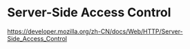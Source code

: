 # Server-Side Access Control

https://developer.mozilla.org/zh-CN/docs/Web/HTTP/Server-Side_Access_Control

